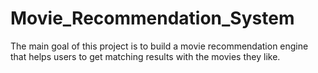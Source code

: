 # Movie_Recommendation_System
The main goal of this project is to build a movie recommendation engine that helps users to get matching results with the movies they like.

